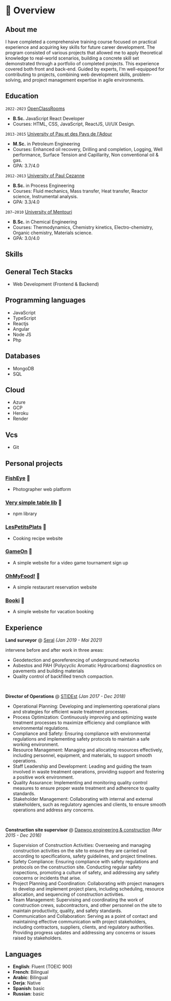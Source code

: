 # 📖 Overview

## About me

I have completed a comprehensive training course focused on practical experience and acquiring key skills for future career development. The program consisted of various projects that allowed me to apply theoretical knowledge to real-world scenarios, building a concrete skill set demonstrated through a portfolio of completed projects. This experience covered both front and back-end. Guided by experts, I'm well-equipped for contributing to projects, combining web development skills, problem-solving, and project management expertise in agile environments.


## Education

`2022-2023` [OpenClassRooms](https://openclassrooms.com/)
- **B.Sc.** JavaScript React Developer
- Courses: HTML, CSS, JavaScript, ReactJS, UI/UX Design.

`2013-2015` [University of Pau et des Pays de l'Adour](https://www.univ-pau.fr/fr/index.html)
- **M.Sc.** in Petroleum Engineering
- Courses: Enhanced oil recovery, Drilling and completion, Logging, Well performance, Surface Tension and Capillarity, Non conventional oil & gas.
- GPA: 3.7/4.0

`2012-2013` [University of Paul Cezanne](https://www.univ-amu.fr/)
- **B.Sc.** in Process Engineering
- Courses: Fluid mechanics, Mass transfer, Heat transfer, Reactor science, Instrumental analysis.
- GPA: 3.3/4.0

`207–2010` [University of Mentouri](https://www.umc.edu.dz/index.php/fr/)
- **B.Sc.** in Chemical Engineering
- Courses: Thermodynamics, Chemistry kinetics, Electro-chemistry, Organic chemistry, Materials science.
- GPA: 3.0/4.0

## Skills

## General Tech Stacks
- Web Development (Frontend & Backend)

## Programming languages
- JavaScript
- TypeScript
- Reactjs
- Angular
- Node JS
- Php

## Databases
- MongoDB
- SQL

## Cloud
- Azure
- GCP
- Heroku
- Render

## Vcs
- Git

## Personal projects

### [FishEye](https://iridescent-axolotl-ea3945.netlify.app/) 🔗
- Photographer web platform

### [Very simple table lib](https://www.npmjs.com/package/very-simple-table-lib) 🔗
- npm library

### [LesPetitsPlats](https://mosmid.github.io/lespetitsplats/) 🔗
- Cooking recipe website

### [GameOn](https://mosmid.github.io/GameOn-website-FR/) 🔗
- A simple website for a video game tournament sign up

### [OhMyFood!](https://mosmid.github.io/P3/) 🔗
- A simple restaurant reservation website

### [Booki](https://mosmid.github.io/OCR/) 🔗
- A simple website for vacation booking


## Experience

**Land surveyor** @ [Seral](https://www.seral-tp.fr/) _(Jan 2019 - Mai 2021)_

intervene before and after work in three areas:
- Geodetection and georeferencing of underground networks
- Asbestos and PAH (Polycyclic Aromatic Hydrocarbons) diagnostics on pavements and building materials
- Quality control of backfilled trench compaction.

&nbsp;

**Director of Operations** @ [STIDEst](https://www.stidest.dz/) _(Jan 2017 - Dec 2018)_

- Operational Planning: Developing and implementing operational plans and strategies for efficient waste treatment processes.
- Process Optimization: Continuously improving and optimizing waste treatment processes to maximize efficiency and compliance with environmental regulations.
- Compliance and Safety: Ensuring compliance with environmental regulations and implementing safety protocols to maintain a safe working environment.
- Resource Management: Managing and allocating resources effectively, including personnel, equipment, and materials, to support smooth operations.
- Staff Leadership and Development: Leading and guiding the team involved in waste treatment operations, providing support and fostering a positive work environment.
- Quality Assurance: Implementing and monitoring quality control measures to ensure proper waste treatment and adherence to quality standards.
- Stakeholder Management: Collaborating with internal and external stakeholders, such as regulatory agencies and clients, to ensure smooth operations and address any concerns.

&nbsp;

**Construction site supervisor** @ [Daewoo engineering & construction](https://m.daewooenc.com/eng/main) _(Mar 2015 - Dec 2016)_

- Supervision of Construction Activities: Overseeing and managing construction activities on the site to ensure they are carried out according to specifications, safety guidelines, and project timelines.
- Safety Compliance: Ensuring compliance with safety regulations and protocols on the construction site. Conducting regular safety inspections, promoting a culture of safety, and addressing any safety concerns or incidents that arise.
- Project Planning and Coordination: Collaborating with project managers to develop and implement project plans, including scheduling, resource allocation, and sequencing of construction activities.
- Team Management: Supervising and coordinating the work of construction crews, subcontractors, and other personnel on the site to maintain productivity, quality, and safety standards.
- Communication and Collaboration: Serving as a point of contact and maintaining effective communication with project stakeholders, including contractors, suppliers, clients, and regulatory authorities. Providing progress updates and addressing any concerns or issues raised by stakeholders.

## Languages
- **English**: Fluent (TOEIC 900)
- **French**: Bilingual
- **Arabic**: Bilingual
- **Derja**: Native
- **Spanish**: basic
- **Russian**: basic